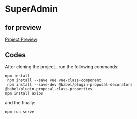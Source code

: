 # SuperAdmin
## for preview 
[Project Preview](https://www.loom.com/share/3af61dc2857342c6a9a1c3e334caa9cf?sharedAppSource=personal_library)
## Codes

After cloning the project..
run the following commands:

```
npm install
 npm install --save vue vue-class-component
 npm install --save-dev @babel/plugin-proposal-decorators @babel/plugin-proposal-class-properties
npm install axios

```
and the finally:
```
npm run serve
```
